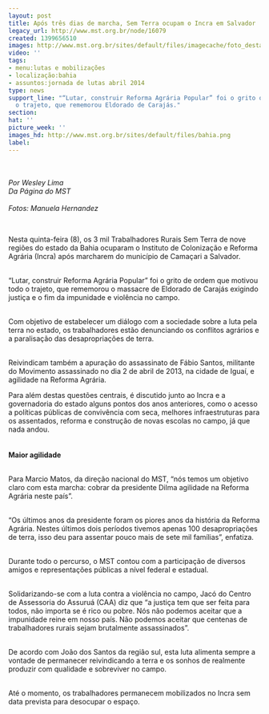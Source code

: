 ```yaml
---
layout: post
title: Após três dias de marcha, Sem Terra ocupam o Incra em Salvador
legacy_url: http://www.mst.org.br/node/16079
created: 1399656510
images: http://www.mst.org.br/sites/default/files/imagecache/foto_destaque/bahia.png
video: ''
tags:
- menu:lutas e mobilizações
- localização:bahia
- assuntos:jornada de lutas abril 2014
type: news
support_line: "“Lutar, construir Reforma Agrária Popular” foi o grito que motivou
  o trajeto, que rememorou Eldorado de Carajás."
section: 
hat: ''
picture_week: ''
images_hd: http://www.mst.org.br/sites/default/files/bahia.png
label: 
---
```

<p><img style="margin: 10px;" src="http://www.mst.org.br/sites/default/files/bahia.png" alt=""></p><p><em>Por Wesley Lima<br>Da Página do MST<br><br>Fotos:&nbsp;</em><i>Manuela Hernandez</i></p><div><em><br type="_moz"></em></div><p>Nesta quinta-feira (8), os 3 mil Trabalhadores Rurais Sem Terra de nove regiões do estado da Bahia ocuparam o Instituto de Colonização e Reforma Agrária (Incra) após marcharem do município de Camaçari a Salvador.</p><p><br>“Lutar, construir Reforma Agrária Popular” foi o grito de ordem que motivou todo o trajeto, que rememorou o massacre de Eldorado de Carajás exigindo justiça e o fim da impunidade e violência no campo.</p><p><br>Com objetivo de estabelecer um diálogo com a sociedade sobre a luta pela terra no estado, os trabalhadores estão denunciando os conflitos agrários e a paralisação das desapropriações de terra.</p><p><br>Reivindicam também a apuração do assassinato de Fábio Santos, militante do Movimento assassinado no dia 2 de abril de 2013, na cidade de Iguaí, e agilidade na Reforma Agrária.&nbsp;</p><p>Para além destas questões centrais, é discutido junto ao Incra e a governadoria do estado alguns pontos dos anos anteriores, como o acesso a políticas públicas de convivência com seca, melhores infraestruturas para os assentados, reforma e construção de novas escolas no campo, já que nada andou.</p><p><img style="margin: 10px;" src="http://www.mst.org.br/sites/default/files/bahia%21.png" alt=""><br><strong>Maior agilidade</strong></p><p><br>Para Marcio Matos, da direção nacional do MST, “nós temos um objetivo claro com esta marcha: cobrar da presidente Dilma agilidade na Reforma Agrária neste país”.</p><p><br>“Os últimos anos da presidente foram os piores anos da história da Reforma Agrária. Nestes últimos dois períodos tivemos apenas 100 desapropriações de terra, isso deu para assentar pouco mais de sete mil famílias”, enfatiza.</p><p><br>Durante todo o percurso, o MST contou com a participação de diversos amigos e representações públicas a nível federal e estadual.</p><p><br>Solidarizando-se com a luta contra a violência no campo, Jacó do Centro de Assessoria do Assuruá (CAA) diz que “a justiça tem que ser feita para todos, não importa se é rico ou pobre. Nós não podemos aceitar que a impunidade reine em nosso país. Não podemos aceitar que centenas de trabalhadores rurais sejam brutalmente assassinados”.</p><p><br>De acordo com João dos Santos da região sul, esta luta alimenta sempre a vontade de permanecer reivindicando a terra e os sonhos de realmente produzir com qualidade e sobreviver no campo.</p><p><br>Até o momento, os trabalhadores permanecem mobilizados no Incra sem data prevista para desocupar o espaço.</p><div><img style="margin: 10px;" src="http://www.mst.org.br/sites/default/files/ba.png" alt=""></div>
